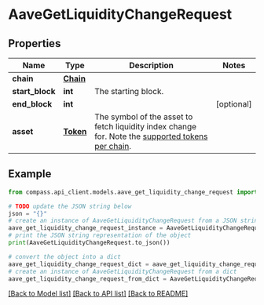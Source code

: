 # AaveGetLiquidityChangeRequest


## Properties

Name | Type | Description | Notes
------------ | ------------- | ------------- | -------------
**chain** | [**Chain**](Chain.md) |  | 
**start_block** | **int** | The starting block. | 
**end_block** | **int** |  | [optional] 
**asset** | [**Token**](Token.md) | The symbol of the asset to fetch liquidity index change for. Note the [supported tokens per chain](/#/#token-table). | 

## Example

```python
from compass.api_client.models.aave_get_liquidity_change_request import AaveGetLiquidityChangeRequest

# TODO update the JSON string below
json = "{}"
# create an instance of AaveGetLiquidityChangeRequest from a JSON string
aave_get_liquidity_change_request_instance = AaveGetLiquidityChangeRequest.from_json(json)
# print the JSON string representation of the object
print(AaveGetLiquidityChangeRequest.to_json())

# convert the object into a dict
aave_get_liquidity_change_request_dict = aave_get_liquidity_change_request_instance.to_dict()
# create an instance of AaveGetLiquidityChangeRequest from a dict
aave_get_liquidity_change_request_from_dict = AaveGetLiquidityChangeRequest.from_dict(aave_get_liquidity_change_request_dict)
```
[[Back to Model list]](../README.md#documentation-for-models) [[Back to API list]](../README.md#documentation-for-api-endpoints) [[Back to README]](../README.md)



